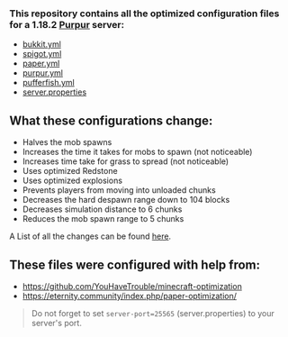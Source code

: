 ### This repository contains all the optimized configuration files for a 1.18.2 [Purpur](https://purpurmc.org) server:
+ [bukkit.yml](https://raw.githubusercontent.com/Mocab/Optimized-Minecraft-server-configurations/b531d1b99ce5f703a0aa12211bbfa468aa6d1581/bukkit.yml)
+ [spigot.yml](https://raw.githubusercontent.com/Mocab/Optimized-Minecraft-server-configurations/b531d1b99ce5f703a0aa12211bbfa468aa6d1581/spigot.yml)
+ [paper.yml](https://raw.githubusercontent.com/Mocab/Optimized-Minecraft-server-configurations/b531d1b99ce5f703a0aa12211bbfa468aa6d1581/paper.yml)
+ [purpur.yml](https://raw.githubusercontent.com/Mocab/Optimized-Minecraft-server-configurations/b531d1b99ce5f703a0aa12211bbfa468aa6d1581/purpur.yml)
+ [pufferfish.yml](https://raw.githubusercontent.com/Mocab/Optimized-Minecraft-server-configurations/b531d1b99ce5f703a0aa12211bbfa468aa6d1581/pufferfish.yml)
+ [server.properties](https://raw.githubusercontent.com/Mocab/Optimized-Minecraft-server-configurations/b531d1b99ce5f703a0aa12211bbfa468aa6d1581/server.properties)

## What these configurations change:
+ Halves the mob spawns
+ Increases the time it takes for mobs to spawn (not noticeable)
+ Increases time take for grass to spread (not noticeable)
+ Uses optimized Redstone
+ Uses optimized explosions
+ Prevents players from moving into unloaded chunks
+ Decreases the hard despawn range down to 104 blocks
+ Decreases simulation distance to 6 chunks
+ Reduces the mob spawn range to 5 chunks

A List of all the changes can be found [here](https://github.com/Mocab/Optimized-Minecraft-server-configurations/commit/78f16c48c4dbdc38ffa0da459b91671c3ab29bb1).

## These files were configured with help from:
+ https://github.com/YouHaveTrouble/minecraft-optimization
+ https://eternity.community/index.php/paper-optimization/

> Do not forget to set `server-port=25565` (server.properties) to your server's port.
